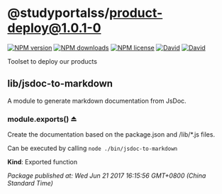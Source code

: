 # @studyportalss/product-deploy@1.0.1-0

[![NPM version](https://img.shields.io/npm/v/@studyportalss/product-deploy.svg?style=flat)](https://www.npmjs.com/package/@studyportalss/product-deploy "View this project on NPM")
[![NPM downloads](https://img.shields.io/npm/dm/@studyportalss/product-deploy.svg?style=flat)](https://www.npmjs.com/package/@studyportalss/product-deploy "View this project on NPM")
[![NPM license](https://img.shields.io/npm/l/@studyportalss/product-deploy.svg?style=flat)](https://www.npmjs.com/package/@studyportalss/product-deploy "View this project on NPM")
[![David](https://img.shields.io/david/@studyportalss/product-deploy.svg?style=flat)](https://david-dm.org/@studyportalss/product-deploy)
[![David](https://img.shields.io/david/dev/@studyportalss/product-deploy.svg?style=flat)](https://david-dm.org/@studyportalss/product-deploy#info=devDependencies)

Toolset to deploy our products

<a name="module_lib/jsdoc-to-markdown"></a>

## lib/jsdoc-to-markdown
A module to generate markdown documentation from JsDoc.

<a name="exp_module_lib/jsdoc-to-markdown--module.exports"></a>

### module.exports() ⏏
Create the documentation based on the package.json and /lib/*.js files.

Can be executed by calling `node ./bin/jsdoc-to-markdown`

**Kind**: Exported function  

_Package published at: Wed Jun 21 2017 16:15:56 GMT+0800 (China Standard Time)_